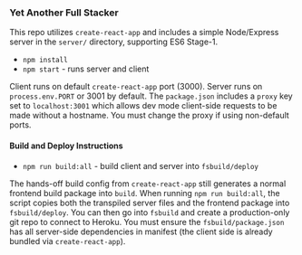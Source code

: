 ### Yet Another Full Stacker

This repo utilizes `create-react-app` and includes a simple Node/Express server in the `server/` directory, supporting ES6 Stage-1.

* `npm install`
* `npm start` - runs server and client

Client runs on default `create-react-app` port (3000). Server runs on `process.env.PORT` or 3001 by default. The `package.json` includes a `proxy` key set to `localhost:3001` which allows dev mode client-side requests to be made without a hostname. You must change the proxy if using non-default ports. 
#### Build and Deploy Instructions
* `npm run build:all` - build client and server into `fsbuild/deploy`

The hands-off build config from `create-react-app` still generates a normal frontend build package into `build`. When running `npm run build:all`, the script copies both the transpiled server files and the frontend package into `fsbuild/deploy`. You can then go into `fsbuild` and create a production-only git repo to connect to Heroku.  You must ensure the `fsbuild/package.json` has all server-side dependencies in manifest (the client side is already bundled via `create-react-app`).

